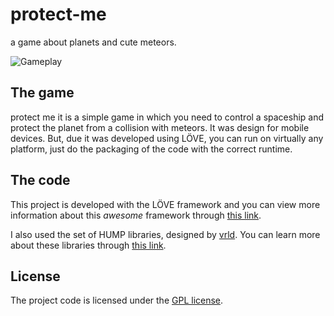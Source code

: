 # protect-me
a game about planets and cute meteors.

![Gameplay](https://dl.dropboxusercontent.com/u/74197906/protect-me.gif)

## The game
protect me it is a simple game in which you need to control a spaceship and protect the planet from a collision with meteors. It was design for mobile devices. But, due it was developed using LÖVE, you can run on virtually any platform, just do the packaging of the code with the correct runtime.

## The code
This project is developed with the LÖVE framework and you can view more information about this *awesome* framework through [this link](http://www.love2d.org).

I also used the set of HUMP libraries, designed by [vrld](https://github.com/vrld). You can learn more about these libraries through [this link](http://hump.readthedocs.org/en/latest/).

## License
The project code is licensed under the [GPL license](http://www.gnu.org/licenses/gpl-3.0.en.html).
